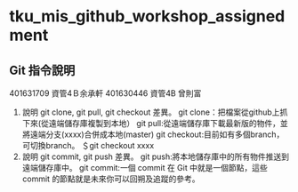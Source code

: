 # tku_mis_github_workshop_assignedment

## Git 指令說明
401631709 資管4Ｂ余承軒 
401630446 資管4B 曾則富
1. 說明 git clone, git pull, git checkout 差異。
git clone：把檔案從github上抓下來(從遠端儲存庫複製到本地）
git pull:從遠端儲存庫下載最新版的物件，並將遠端分支(xxxx)合併成本地(master)
git checkout:目前如有多個branch，可切換branch。 ＄git checkout xxxx
2. 說明 git commit, git push 差異。
git push:將本地儲存庫中的所有物件推送到遠端儲存庫中。
git commit:一個 commit 在 Git 中就是一個節點，這些 commit 的節點就是未來你可以回朔及追蹤的參考。
